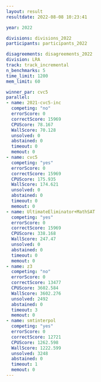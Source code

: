 ```yaml
---
layout: result
resultdate: 2022-08-08 10:23:41

year: 2022

divisions: divisions_2022
participants: participants_2022

disagreements: disagreements_2022
division: LRA
track: track_incremental
n_benchmarks: 5
time_limit: 1200
mem_limit: 60

winner_par: cvc5
parallel:
- name: 2021-cvc5-inc
  competing: "no"
  errorScore: 0
  correctScore: 15969
  CPUScore: 78.167
  WallScore: 70.128
  unsolved: 0
  abstained: 0
  timeout: 0
  memout: 0
- name: cvc5
  competing: "yes"
  errorScore: 0
  correctScore: 15969
  CPUScore: 175.935
  WallScore: 174.621
  unsolved: 0
  abstained: 0
  timeout: 0
  memout: 0
- name: UltimateEliminator+MathSAT
  competing: "yes"
  errorScore: 0
  correctScore: 15969
  CPUScore: 338.168
  WallScore: 247.47
  unsolved: 0
  abstained: 0
  timeout: 0
  memout: 0
- name: z3
  competing: "no"
  errorScore: 0
  correctScore: 13477
  CPUScore: 3602.584
  WallScore: 3602.276
  unsolved: 2492
  abstained: 0
  timeout: 3
  memout: 0
- name: smtinterpol
  competing: "yes"
  errorScore: 0
  correctScore: 12721
  CPUScore: 1262.598
  WallScore: 1222.599
  unsolved: 3248
  abstained: 0
  timeout: 1
  memout: 0
---
```


